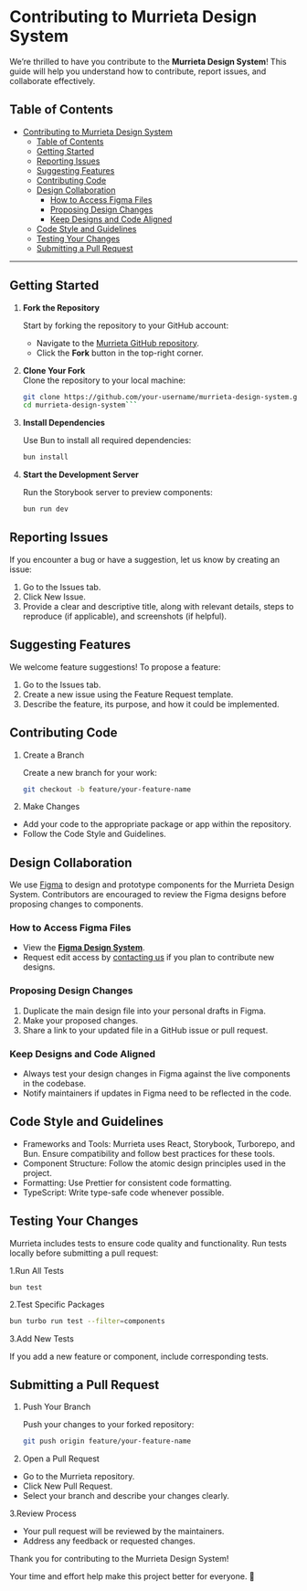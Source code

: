 # Contributing to Murrieta Design System  

We’re thrilled to have you contribute to the **Murrieta Design System**! This guide will help you understand how to contribute, report issues, and collaborate effectively.

## Table of Contents  

- [Contributing to Murrieta Design System](#contributing-to-murrieta-design-system)
  - [Table of Contents](#table-of-contents)
  - [Getting Started](#getting-started)
  - [Reporting Issues](#reporting-issues)
  - [Suggesting Features](#suggesting-features)
  - [Contributing Code](#contributing-code)
  - [Design Collaboration](#design-collaboration)
    - [How to Access Figma Files](#how-to-access-figma-files)
    - [Proposing Design Changes](#proposing-design-changes)
    - [Keep Designs and Code Aligned](#keep-designs-and-code-aligned)
  - [Code Style and Guidelines](#code-style-and-guidelines)
  - [Testing Your Changes](#testing-your-changes)
  - [Submitting a Pull Request](#submitting-a-pull-request)

---

## Getting Started  

1. **Fork the Repository**  

   Start by forking the repository to your GitHub account:  
   - Navigate to the [Murrieta GitHub repository](https://github.com/etnlbck/murrieta-design-system).  
   - Click the **Fork** button in the top-right corner.  

2. **Clone Your Fork**  
   Clone the repository to your local machine:  

    ```bash
   git clone https://github.com/your-username/murrieta-design-system.git
   cd murrieta-design-system```

3. **Install Dependencies**

    Use Bun to install all required dependencies:

    ```bash
    bun install
    ```

4. **Start the Development Server**

    Run the Storybook server to preview components:

    ```bash
    bun run dev
    ```

## Reporting Issues

If you encounter a bug or have a suggestion, let us know by creating an issue:

1. Go to the Issues tab.
2. Click New Issue.
3. Provide a clear and descriptive title, along with relevant details, steps to reproduce (if applicable), and screenshots (if helpful).

## Suggesting Features

We welcome feature suggestions! To propose a feature:

1. Go to the Issues tab.
2. Create a new issue using the Feature Request template.
3. Describe the feature, its purpose, and how it could be implemented.

## Contributing Code

1. Create a Branch

    Create a new branch for your work:

    ```bash
    git checkout -b feature/your-feature-name
    ```

2. Make Changes

- Add your code to the appropriate package or app within the repository.
- Follow the Code Style and Guidelines.

## Design Collaboration  

We use [Figma](https://figma.com/) to design and prototype components for the Murrieta Design System. Contributors are encouraged to review the Figma designs before proposing changes to components.  

### How to Access Figma Files

- View the **[Figma Design System](https://www.figma.com/file/your-file-id)**.  
- Request edit access by [contacting us](mailto:your-email@example.com) if you plan to contribute new designs.  

### Proposing Design Changes  

1. Duplicate the main design file into your personal drafts in Figma.  
2. Make your proposed changes.  
3. Share a link to your updated file in a GitHub issue or pull request.  

### Keep Designs and Code Aligned  

- Always test your design changes in Figma against the live components in the codebase.  
- Notify maintainers if updates in Figma need to be reflected in the code.  

## Code Style and Guidelines

- Frameworks and Tools: Murrieta uses React, Storybook, Turborepo, and Bun. Ensure compatibility and follow best practices for these tools.
- Component Structure: Follow the atomic design principles used in the project.
- Formatting: Use Prettier for consistent code formatting.
- TypeScript: Write type-safe code whenever possible.

## Testing Your Changes

Murrieta includes tests to ensure code quality and functionality. Run tests locally before submitting a pull request:

1.Run All Tests

`bun test`

2.Test Specific Packages

```bash
bun turbo run test --filter=components
```

3.Add New Tests

If you add a new feature or component, include corresponding tests.

## Submitting a Pull Request

1. Push Your Branch

   Push your changes to your forked repository:

   ```bash 
   git push origin feature/your-feature-name
   ```

1. Open a Pull Request

- Go to the Murrieta repository.
- Click New Pull Request.
- Select your branch and describe your changes clearly.

3.Review Process

- Your pull request will be reviewed by the maintainers.
- Address any feedback or requested changes.

Thank you for contributing to the Murrieta Design System!

Your time and effort help make this project better for everyone. 🚀

